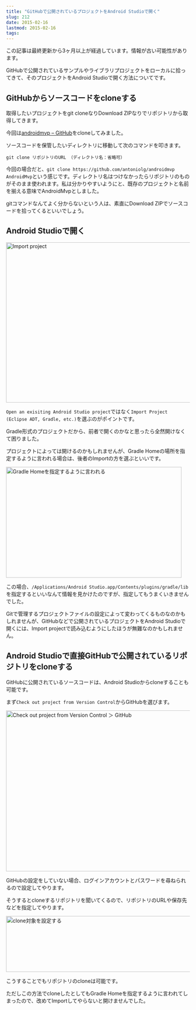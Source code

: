 ```yaml
---
title: "GitHubで公開されているプロジェクトをAndroid Studioで開く"
slug: 212
date: 2015-02-16
lastmod: 2015-02-16
tags: 
---
```


<div id="wppda_alert">この記事は最終更新から3ヶ月以上が経過しています。情報が古い可能性があります。</div><p>GitHubで公開されているサンプルやライブラリプロジェクトをローカルに拾ってきて、そのプロジェクトをAndroid Studioで開く方法についてです。</p>
<h2>GitHubからソースコードをcloneする</h2>
<p>取得したいプロジェクトをgit cloneなりDownload ZIPなりでリポジトリから取得してきます。</p>
<p>今回は<a href="https://github.com/antoniolg/androidmvp">androidmvp &#8211; GitHub</a>をcloneしてみました。</p>
<p>ソースコードを保管したいディレクトリに移動して次のコマンドを叩きます。</p>
<p><code>git clone リポジトリのURL （ディレクトリ名：省略可）</code></p>
<p>今回の場合だと、<code>git clone https://github.com/antoniolg/androidmvp AndroidMvp</code>という感じです。ディレクトリ名はつけなかったらリポジトリのものがそのまま使われます。私は分かりやすいようにと、既存のプロジェクトと名前を揃える意味でAndroidMvpとしました。</p>
<p>gitコマンドなんてよく分からないという人は、素直にDownload ZIPでソースコードを拾ってくるといいでしょう。</p>
<h2>Android Studioで開く</h2>
<p><img src="https://android.gcreate.jp/wp-content/uploads/2015/02/Import-project.jpg" alt="Import project" title="Import project.jpg" border="0" width="507" height="438" /></p>
<p><code>Open an exisiting Android Studio project</code>ではなく<code>Import Project (Eclipse ADT, Gradle, etc.)</code>を選ぶのがポイントです。</p>
<p>Gradle形式のプロジェクトだから、前者で開くのかなと思ったら全然開けなくて困りました。</p>
<p>プロジェクトによっては開けるのかもしれませんが、Gradle Homeの場所を指定するように言われる場合は、後者のImportの方を選ぶといいです。</p>
<p><img src="https://android.gcreate.jp/wp-content/uploads/2015/02/863801280b76e291cdcfbbb0b13a193d.jpg" alt="Gradle Homeを指定するように言われる" title="Gradle Homeを指定するように言われる.jpg" border="0" width="481" height="303" /></p>
<p>この場合、<code>/Applications/Android Studio.app/Contents/plugins/gradle/lib</code>を指定するといいなんて情報を見かけたのですが、指定してもうまくいきませんでした。</p>
<p>Gitで管理するプロジェクトファイルの設定によって変わってくるものなのかもしれませんが、GitHubなどで公開されているプロジェクトをAndroid Studioで開くには、Import projectで読み込むようにしたほうが無難なのかもしれません。</p>
<h2>Android Studioで直接GitHubで公開されているリポジトリをcloneする</h2>
<p>GitHubに公開されているソースコードは、Android Studioからcloneすることも可能です。</p>
<p>まず<code>Check out project from Version Control</code>からGitHubを選びます。</p>
<p><img src="https://android.gcreate.jp/wp-content/uploads/2015/02/4a42876c7e04068546843a9bcfc24411.jpg" alt="Check out project from Version Control ＞ GitHub" title="Check out project from Version Control ＞ GitHub.jpg" border="0" width="514" height="440" /></p>
<p>GitHubの設定をしていない場合、ログインアカウントとパスワードを尋ねられるので設定してやります。</p>
<p>そうするとcloneするリポジトリを聞いてくるので、リポジトリのURLや保存先などを指定してやります。</p>
<p><img src="https://android.gcreate.jp/wp-content/uploads/2015/02/f677d60fa1243ca669d42c041c1589cb.jpg" alt="clone対象を設定する" title="clone対象を設定する.jpg" border="0" width="600" height="153" /></p>
<p>こうすることでもリポジトリのcloneは可能です。</p>
<p>ただしこの方法でcloneしたとしてもGradle Homeを指定するように言われてしまったので、改めてImportしてやらないと開けませんでした。</p>

  